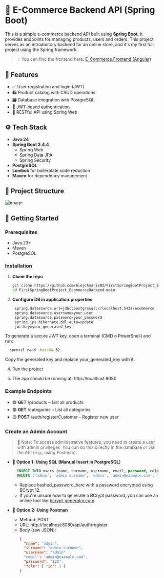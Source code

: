# 🛒 E-Commerce Backend API (Spring Boot)

This is a simple e-commerce backend API built using **Spring Boot**. It provides endpoints for managing products, users and orders. This project serves as an introductory backend for an online store, and it's my first full project using the Spring framework.

> 💡 You can find the frontend here: [E-Commerce Frontend (Angular)](https://github.com/AlejoAmaris03/FirstSpringBootProject_EcommerceFrontend)

## 📌 Features

- ✅ User registration and login (JWT)
- 🛍️ Product catalog with CRUD operations
- 🗃️ Database integration with PostgreSQL
- 🔐 JWT-based authentication
- 📄 RESTful API using Spring Web

## ⚙️ Tech Stack

- **Java 24**
- **Spring Boot 3.4.4**
  - Spring Web
  - Spring Data JPA
  - Spring Security
- **PostgreSQL**
- **Lombok** for boilerplate code reduction
- **Maven** for dependency management

## 📁 Project Structure
![image](https://github.com/user-attachments/assets/dfe8759b-af8e-4e13-8e9a-9a08c0df3daf)

## 🚀 Getting Started

### Prerequisites

- Java 23+
- Maven
- PostgreSQL

### Installation

1. **Clone the repo**
   ```bash
   git clone https://github.com/AlejoAmaris03/FirstSpringBootProject_EcommerceBackend.git
   cd FirstSpringBootProject_EcommerceBackend-main

2. **Configure DB in application.properties**
   ```bash
    spring.datasource.url=jdbc:postgresql://localhost:5432/ecommerce
    spring.datasource.username=your_user
    spring.datasource.password=your_password
    spring.jpa.hibernate.ddl-auto=update
    jwt.key=your_generated_key
  To generate a secure JWT key, open a terminal (CMD o PowerShell) and run:
  ```bash
    openssl rand -base64 32
  ```
  Copy the generated key and replace your_generated_key with it.

4. Run the project

5. The app should be running at: http://localhost:8080

### Example Endpoints
- 🟢 **GET** /products – List all products
- 🟢 **GET** /categories – List all categories
- 🟡 **POST** /auth/registerCustomer – Register new user

### Create an Admin Account
> 📝 Note: To access administrative features, you need to create a user with admin privileges. You can do this directly in the database or via the API (e.g., using Postman).

- 🔸 **Option 1: Using SQL (Manual Insert in PostgreSQL)**
    ```sql
      INSERT INTO users (name, surname, username, email, password, role_id)
      VALUES ('admin', 'admin surname', 'admin', 'admin@example.com', 'hashed_password_here', 1);
    ```
  
   - Replace hashed_password_here with a password encrypted using BCrypt 12.
   - If you're unsure how to generate a BCrypt password, you can use an online tool like [bcrypt-generator.com](https://www.browserling.com/tools/bcrypt).

- 🔸 **Option 2: Using Postman**
  - Method: POST
  - URL: http://localhost:8080/api/auth/register
  - Body (raw JSON):
    ```json
    {
      "name": "admin",
      "surname": "admin surname",
      "username": "admin"
      "email": "admin@example.com",
      "password": "123",
      "role": { "id": 1 }
    }
